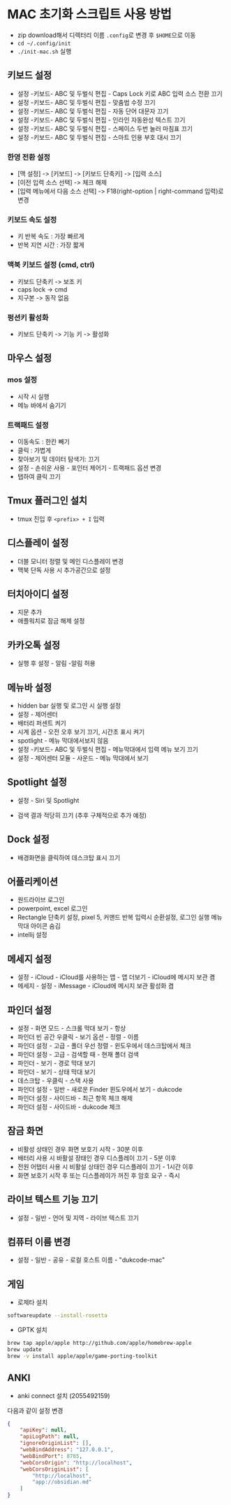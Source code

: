 # MAC 초기화 스크립트 사용 방법

- zip download해서 디렉터리 이름 `.config`로 변경  후 `$HOME`으로 이동
- `cd ~/.config/init`
- `./init-mac.sh` 실행

## 키보드 설정

- 설정 -키보드-  ABC 및 두벌식 편집 -  Caps Lock 키로 ABC 입력 소스 전환 끄기
- 설정 -키보드-  ABC 및 두벌식 편집 -  맞춤법 수정 끄기
- 설정 -키보드-  ABC 및 두벌식 편집 -  자동 단어 대문자 끄기
- 설정 -키보드-  ABC 및 두벌식 편집 -  인라인 자동완성  텍스트 끄기
- 설정 -키보드-  ABC 및 두벌식 편집 -  스페이스 두번 눌러 마침표 끄기
- 설정 -키보드-  ABC 및 두벌식 편집 -  스마트 인용 부호 대시 끄기

### 한영 전환 설정

- [맥 설정] ->  [키보드] ->  [키보드 단축키] ->  [입력 소스]
- [이전 입력 소스 선택] -> 체크 해제
- [입력 메뉴에서 다음 소스 선택] -> F18(right-option | right-command 입력)로 변경

### 키보드 속도 설정

- 키 반복 속도 : 가장 빠르게
- 반복 지연 시간 : 가장 짧게

### 맥북 키보드 설정  (cmd, ctrl)

- 키보드 단축키 -> 보조 키
- caps lock ->  cmd
- 지구본 ->  동작 없음

### 펑션키 활성화

- 키보드 단축키 -> 기능 키 -> 활성화

## 마우스 설정

### mos 설정

- 시작 시 실행
- 메뉴 바에서 숨기기

### 트랙패드 설정

-  이동속도 :  한칸 빼기
-  클릭 :  가볍게
- 찾아보기 및 데이터 탐색기:  끄기
- 설정 -  손쉬운 사용 -  포인터 제어기 -  트랙패드 옵션 변경
- 탭하여 클릭 끄기

## Tmux 플러그인 설치

- tmux 진입 후 `<prefix> + I` 입력

## 디스플레이 설정

-  더블 모니터 정렬 및 메인 디스플레이 변경
- 맥북 단독 사용  시 추가공간으로 설정

## 터치아이디 설정

- 지문 추가
-  애플워치로 잠금 해제 설정

## 카카오톡 설정

-  실행 후  설정 - 알림 -알림 허용

## 메뉴바 설정

- hidden bar 실행 및 로그인 시 실행 설정
- 설정 - 제어센터
- 배터리 퍼센트 켜기
- 시계 옵션 -  오전 오후 보기 끄기,  시간초 표시 켜기
- spotlight - 메뉴 막대에서보지 않음
- 설정 -키보드-  ABC 및 두벌식 편집 -  메뉴막대에서 입력 메뉴 보기 끄기
- 설정 -  제어센터 모듈 -  사운드 -  메뉴 막대에서 보기

## Spotlight 설정

- 설정 - Siri 및 Spotlight

- 검색 결과 적당히 끄기 (추후 구체적으로 추가 예정)

## Dock 설정

-  배경화면을 클릭하여 데스크탑 표시 끄기

## 어플리케이션

-  원드라이브 로그인
- powerpoint, excel 로그인
-  Rectangle 단축키 설정,  pixel 5, 커맨드 반복 입력시 순환설정, 로그인 실행  메뉴 막대 아이콘 숨김
- intellij 설정

## 메세지 설정

-  설정 - iCloud - iCloud를 사용하는 앱 -  앱 더보기 -  iCloud에 메시지 보관 켬
- 메세지 -  설정 -  iMessage - iCloud에 메시지 보관 활성화 켬

## 파인더 설정

- 설정 -  화면 모드 -  스크롤 막대 보기 -  항상
- 파인더 빈 공간 우클릭 -  보기 옵션 -  정렬  -  이름
- 파인더 설정 -  고급 -  폴더 우선 정렬 -  윈도우에서  데스크탑에서 체크
- 파인더 설정 -  고급 -  검색할 때 -  현재 폴더 검색
- 파인더 -  보기 - 경로 막대 보기
- 파인더 -  보기 - 상태 막대 보기
- 데스크탑 -  우클릭 - 스택 사용
- 파인더 설정 -  일반 -  새로운 Finder 윈도우에서 보기 - dukcode
- 파인더 설정 -  사이드바 - 최근 항목 체크 해제
- 파인더 설정 -  사이드바 - dukcode 체크

## 잠금 화면

-  비활성 상태인 경우 화면 보호기 시작 -  30분 이후
-  배터리 사용 시 바활설 장태인 경우 디스플레이 끄기 -  5분 이후
-  전원 어탭터 사용 시 비활설 상태인 경우 디스플레이 끄기 -  1시간 이후
-  화면 보호기  시작 후 또는 디스플레이가 꺼진 후 암호 요구 -  즉시

## 라이브 텍스트 기능 끄기

-  설정 - 일반  -  언어 및 지역 -  라이브 텍스트 끄기

## 컴퓨터 이름 변경

- 설정 - 일반 - 공유 - 로컬 호스트 이름 -  "dukcode-mac"

## 게임

- 로제타 설치

```sh
softwareupdate --install-rosetta
```

- GPTK 설치

```sh
brew tap apple/apple http://github.com/apple/homebrew-apple
brew update
brew -v install apple/apple/game-porting-toolkit
```

## ANKI

- anki connect 설치 (2055492159)

다음과 같이 설정 변경

```json
{
    "apiKey": null,
    "apiLogPath": null,
    "ignoreOriginList": [],
    "webBindAddress": "127.0.0.1",
    "webBindPort": 8765,
    "webCorsOrigin": "http://localhost",
    "webCorsOriginList": [
        "http://localhost",
        "app://obsidian.md"
    ]
}
```
